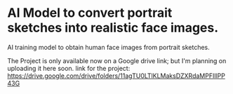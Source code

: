 # AI Model to convert portrait sketches into realistic face images.
 AI training model to obtain human face images from portrait sketches.


The Project is only available now on a Google drive link; but I'm planning on uploading it here soon. 
link for the project: https://drive.google.com/drive/folders/11agTU0LTlKLMaksDZXRdaMPFIllPP43G